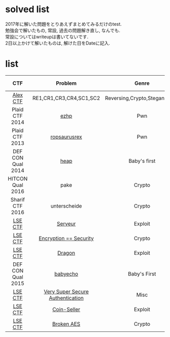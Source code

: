 # solved list
2017年に解いた問題をとりあえずまとめてみるだけのtest.  
勉強会で解いたもの, 常設, 過去の問題解き直し, なんでも.  
常設についてはwriteupは書いてないです.  
2日以上かけて解いたものは, 解けた日をDateに記入.

# list
| CTF        | Problem     | Genre        | Write-up |Date        |
|:----------:|:-----------:|:------------:|:-----------:|:------------:|
|[Alex CTF](https://ctf.oddcoder.com/)|RE1,CR1,CR3,CR4,SC1,SC2|Reversing,Crypto,Stegano,PPC||2017/2/6|
|Plaid CTF 2014|[ezhp](https://github.com/ctfs/write-ups-2014/blob/master/plaid-ctf-2014/ezhp/README.md)|Pwn|[link](https://github.com/iero-kyuri/ctf/tree/master/writeup/plaid2014)|2017/1/29|
|Plaid CTF 2013|[ropsaurusrex](http://shell-storm.org/repo/CTF/PlaidCTF-2013/Pwnable/ropasaurusrex-200/)|Pwn|[link](https://github.com/iero-kyuri/ctf/tree/master/writeup/plaid2013/ropsaurusrex)|2017/1/27|
|DEF CON Qual 2014|[heap](https://github.com/ctfs/write-ups-2014/blob/master/def-con-ctf-qualifier-2014/heap/README.md)|Baby's first|[link](https://github.com/iero-kyuri/ctf/tree/master/writeup/defcon2014/heap)|2017/1/25|
|HITCON Qual 2016|pake|Crypto|[link](https://github.com/iero-kyuri/ctf/tree/master/writeup/hitcon2016/pake)|2017/1/25|
|Sharif CTF 2016|unterscheide|Crypto|[link](https://github.com/iero-kyuri/ctf/tree/master/writeup/sharif2016/unterscheide)|2017/1/18|
|[LSE CTF](https://ctf.lse.epita.fr/ex/)|[Serveur](https://ctf.lse.epita.fr/ex/38/)|Exploit||2017/1/17|
|[LSE CTF](https://ctf.lse.epita.fr/ex/)|[Encryption == Security](https://ctf.lse.epita.fr/ex/16/)|Crypto||2017/1/16|
|[LSE CTF](https://ctf.lse.epita.fr/ex/)|[Dragon](https://ctf.lse.epita.fr/ex/43/)|Exploit||2017/1/15|
|DEF CON Qual 2015|[babyecho](https://github.com/ctfs/write-ups-2015/blob/master/defcon-qualifier-ctf-2015/babys-first/babyecho/README.md)|Baby's First||2017/1/15|
|[LSE CTF](https://ctf.lse.epita.fr/ex/)|[Very Super Secure Authentication](https://ctf.lse.epita.fr/ex/10/)|Misc||2017/1/14|
|[LSE CTF](https://ctf.lse.epita.fr/ex/)|[Coin-Seller](https://ctf.lse.epita.fr/ex/37/)|Exploit||2017/1/14|
|[LSE CTF](https://ctf.lse.epita.fr/ex/)|[Broken AES](https://ctf.lse.epita.fr/ex/25/)|Crypto||2017/1/13|
